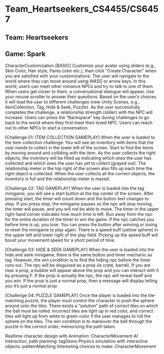 # Team_Heartseekers_CS4455/CS6457

## Team: Heartseekers
## Game: Spark

<Start scene file>  
CharacterCustomization  
  
<How to play>  
[BASIC] Customize your avatar using sliders (e.g., Skin Color, Hair style, Pants color etc.), then click “Create Character” when you are satisfied with your customizations. The user will navigate to the world where they can move around using WASD or arrow keys. In this world, users can meet other romance NPCs and try to talk to one of them. When users get closer to them, a conversational dialogue will appear. Use your mouse scroller to answer their questions. Based on the user’s choices it will lead the user to different challenges (new Unity Scenes, e.g., itemCollection, Tag, Hide & Seek, Puzzle). As the user successfully completes the challenge, a relationship strength (slider) with the NPC will increase. Users can press the “Backspace” key during challenges to go back to the world where they first meet their loved NPC. Users can reach out to other NPCs to start a conversation.  

[Challenge 01: ITEM COLLECTION GAMEPLAY] 
When the user is loaded to the item collection challenge. You will see an inventory with items that the user needs to collect in the lower left of the screen. Start to find the items by moving around and colliding with the item. As the user collects the right objects, the inventory will be filled up indicating which ones the user has collected and which ones the user has yet to collect (grayed out). The relationship meter in the top right of the screen also fills up each time the right object is collected. When the user collects all the correct objects, the inventory is full and the relationship meter is maxed. 

[Challenge 02: TAG GAMEPLAY] 
When the user is loaded into the tag minigame, you will see a start button at the top center of the screen. After pressing start, the timer will count down and the button text changes to stop. If you press stop, the minigame pauses so the npc will stop moving, the timer will pause, and you will not be able to move.  The timer in the upper right hand corner indicates how much time is left. Run away from the npc for the entire duration of the timer to win the game. If the npc catches you before time is up, you lose. You can press the button after winning or losing to reset the minigame to play again. There is a speed buff (yellow sphere) in the upper left and lower right of the play field. Picking up the speed buff will boost your movement speed for a short period of time.

[Challenge 03: HIDE & SEEK GAMEPLAY] 
When the user is loaded into the hide and seek minigame, there is the same button and timer mechanic as tag. However, the win condition is to find the hiding npc before the timer runs out. The npc will be disguised as a prop (ie crate, barrel). If you are near a prop, a bubble will appear above the prop and you can interact with it by pressing F. If the prop is actually the npc, the npc will reveal itself and you win. If the prop is just a normal prop, then a message will display telling you it’s just a normal prop.

[Challenge 04: PUZZLE GAMEPLAY] 
Once the player is loaded into the tile-matching puzzle, the player must control the character to push the sphere around onto the tiles. There exists a “solution” path of correct tiles on which the ball must be rolled. Incorrect tiles are light up in red color, and correct tiles will light up from white to green color if the user manages to roll the sphere on the tiles. The win condition is to maneuver the ball through the puzzle in the correct order, memorizing the path taken.

<What parts to observe technology requirements>
Realtime character design with Animation: CharacterMovement
AI Interaction, path planning: tagDemo
Physics simulation with interactive objects: patternMatching
Interesting choices to make: CharacterMovement



